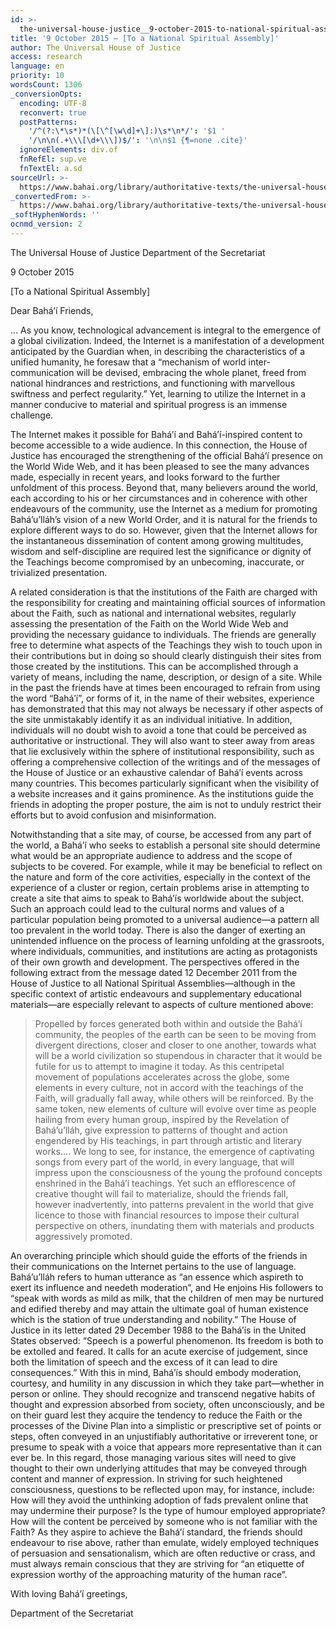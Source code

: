 ```yaml
---
id: >-
  the-universal-house-justice__9-october-2015-to-national-spiritual-assembly__1586199149__en
title: '9 October 2015 – [To a National Spiritual Assembly]'
author: The Universal House of Justice
access: research
language: en
priority: 10
wordsCount: 1306
_conversionOpts:
  encoding: UTF-8
  reconvert: true
  postPatterns:
    '/^(?:\*\s*)*(\[\^[\w\d]+\]:)\s*\n*/': '$1 '
    '/\n\n(.+\\\[\d+\\\])$/': '\n\n$1 {¶=none .cite}'
  ignoreElements: div.of
  fnRefEl: sup.ve
  fnTextEl: a.sd
sourceUrl: >-
  https://www.bahai.org/library/authoritative-texts/the-universal-house-of-justice/messages/20151009_001/20151009_001.xhtml
_convertedFrom: >-
  https://www.bahai.org/library/authoritative-texts/the-universal-house-of-justice/messages/20151009_001/20151009_001.xhtml
_softHyphenWords: ''
ocnmd_version: 2
---
```

The Universal House of Justice
Department of the Secretariat

9 October 2015

\[To a National Spiritual Assembly\]

Dear Bahá’í Friends,

… As you know, technological advancement is integral to the emergence of a global civilization. Indeed, the Internet is a manifestation of a development anticipated by the Guardian when, in describing the characteristics of a unified humanity, he foresaw that a “mechanism of world inter-communication will be devised, embracing the whole planet, freed from national hindrances and restrictions, and functioning with marvellous swiftness and perfect regularity.” Yet, learning to utilize the Internet in a manner conducive to material and spiritual progress is an immense challenge.

The Internet makes it possible for Bahá’í and Bahá’í-inspired content to become accessible to a wide audience. In this connection, the House of Justice has encouraged the strengthening of the official Bahá’í presence on the World Wide Web, and it has been pleased to see the many advances made, especially in recent years, and looks forward to the further unfoldment of this process. Beyond that, many believers around the world, each according to his or her circumstances and in coherence with other endeavours of the community, use the Internet as a medium for promoting Bahá’u’lláh’s vision of a new World Order, and it is natural for the friends to explore different ways to do so. However, given that the Internet allows for the instantaneous dissemination of content among growing multitudes, wisdom and self-discipline are required lest the significance or dignity of the Teachings become compromised by an unbecoming, inaccurate, or trivialized presentation.

A related consideration is that the institutions of the Faith are charged with the responsibility for creating and maintaining official sources of information about the Faith, such as national and international websites, regularly assessing the presentation of the Faith on the World Wide Web and providing the necessary guidance to individuals. The friends are generally free to determine what aspects of the Teachings they wish to touch upon in their contributions but in doing so should clearly distinguish their sites from those created by the institutions. This can be accomplished through a variety of means, including the name, description, or design of a site. While in the past the friends have at times been encouraged to refrain from using the word “Bahá’í”, or forms of it, in the name of their websites, experience has demonstrated that this may not always be necessary if other aspects of the site unmistakably identify it as an individual initiative. In addition, individuals will no doubt wish to avoid a tone that could be perceived as authoritative or instructional. They will also want to steer away from areas that lie exclusively within the sphere of institutional responsibility, such as offering a comprehensive collection of the writings and of the messages of the House of Justice or an exhaustive calendar of Bahá’í events across many countries. This becomes particularly significant when the visibility of a website increases and it gains prominence. As the institutions guide the friends in adopting the proper posture, the aim is not to unduly restrict their efforts but to avoid confusion and misinformation.

Notwithstanding that a site may, of course, be accessed from any part of the world, a Bahá’í who seeks to establish a personal site should determine what would be an appropriate audience to address and the scope of subjects to be covered. For example, while it may be beneficial to reflect on the nature and form of the core activities, especially in the context of the experience of a cluster or region, certain problems arise in attempting to create a site that aims to speak to Bahá’ís worldwide about the subject. Such an approach could lead to the cultural norms and values of a particular population being promoted to a universal audience—a pattern all too prevalent in the world today. There is also the danger of exerting an unintended influence on the process of learning unfolding at the grassroots, where individuals, communities, and institutions are acting as protagonists of their own growth and development. The perspectives offered in the following extract from the message dated 12 December 2011 from the House of Justice to all National Spiritual Assemblies—although in the specific context of artistic endeavours and supplementary educational materials—are especially relevant to aspects of culture mentioned above:

> Propelled by forces generated both within and outside the Bahá’í community, the peoples of the earth can be seen to be moving from divergent directions, closer and closer to one another, towards what will be a world civilization so stupendous in character that it would be futile for us to attempt to imagine it today. As this centripetal movement of populations accelerates across the globe, some elements in every culture, not in accord with the teachings of the Faith, will gradually fall away, while others will be reinforced. By the same token, new elements of culture will evolve over time as people hailing from every human group, inspired by the Revelation of Bahá’u’lláh, give expression to patterns of thought and action engendered by His teachings, in part through artistic and literary works.… We long to see, for instance, the emergence of captivating songs from every part of the world, in every language, that will impress upon the consciousness of the young the profound concepts enshrined in the Bahá’í teachings. Yet such an efflorescence of creative thought will fail to materialize, should the friends fall, however inadvertently, into patterns prevalent in the world that give licence to those with financial resources to impose their cultural perspective on others, inundating them with materials and products aggressively promoted.

An overarching principle which should guide the efforts of the friends in their communications on the Internet pertains to the use of language. Bahá’u’lláh refers to human utterance as “an essence which aspireth to exert its influence and needeth moderation”, and He enjoins His followers to “speak with words as mild as milk, that the children of men may be nurtured and edified thereby and may attain the ultimate goal of human existence which is the station of true understanding and nobility.” The House of Justice in its letter dated 29 December 1988 to the Bahá’ís in the United States observed: “Speech is a powerful phenomenon. Its freedom is both to be extolled and feared. It calls for an acute exercise of judgement, since both the limitation of speech and the excess of it can lead to dire consequences.” With this in mind, Bahá’ís should embody moderation, courtesy, and humility in any discussion in which they take part—whether in person or online. They should recognize and transcend negative habits of thought and expression absorbed from society, often unconsciously, and be on their guard lest they acquire the tendency to reduce the Faith or the processes of the Divine Plan into a simplistic or prescriptive set of points or steps, often conveyed in an unjustifiably authoritative or irreverent tone, or presume to speak with a voice that appears more representative than it can ever be. In this regard, those managing various sites will need to give thought to their own underlying attitudes that may be conveyed through content and manner of expression. In striving for such heightened consciousness, questions to be reflected upon may, for instance, include: How will they avoid the unthinking adoption of fads prevalent online that may undermine their purpose? Is the type of humour employed appropriate? How will the content be perceived by someone who is not familiar with the Faith? As they aspire to achieve the Bahá’í standard, the friends should endeavour to rise above, rather than emulate, widely employed techniques of persuasion and sensationalism, which are often reductive or crass, and must always remain conscious that they are striving for “an etiquette of expression worthy of the approaching maturity of the human race”.

With loving Bahá’í greetings,

Department of the Secretariat
